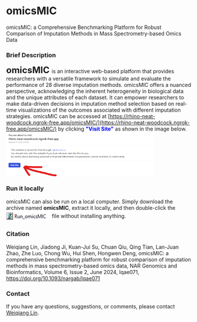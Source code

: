 # omicsMIC
omicsMIC: a Comprehensive Benchmarking Platform for Robust Comparison of Imputation Methods in Mass Spectrometry-based Omics Data
### Brief Description
**<font size='5'> omicsMIC </font>** is an interactive web-based platform that provides researchers with a versatile framework to simulate and evaluate the performance of 28 diverse imputation methods. omicsMIC offers a nuanced perspective, acknowledging the inherent heterogeneity in biological data and the unique attributes of each dataset. It can empower researchers to make data-driven decisions in imputation method selection based on real-time visualizations of the outcomes associated with different imputation strategies. omicsMIC can be accessed at [https://rhino-neat-woodcock.ngrok-free.app/omicsMIC/](https://rhino-neat-woodcock.ngrok-free.app/omicsMIC/) by clicking **<font color=blue>"Visit Site"</font>** as shown in the image below. <img src="Visit_Site.png" align="center" width="400" height="120" />

### Run it locally
omicsMIC can also be run on a local computer. Simply download the archive named **omicsMIC**, extract it locally, and then double-click the <img src="Run_omicsMIC.png" align="center" width="120" height="30" /> file without installing anything.

### Citation

Weiqiang Lin, Jiadong Ji, Kuan-Jui Su, Chuan Qiu, Qing Tian, Lan-Juan Zhao, Zhe Luo, Chong Wu, Hui Shen, Hongwen Deng, omicsMIC: a comprehensive benchmarking platform for robust comparison of imputation methods in mass spectrometry-based omics data, NAR Genomics and Bioinformatics, Volume 6, Issue 2, June 2024, lqae071, https://doi.org/10.1093/nargab/lqae071

### Contact

If you have any questions, suggestions, or comments, please contact [Weiqiang Lin](wlin8@tulane.edu).
